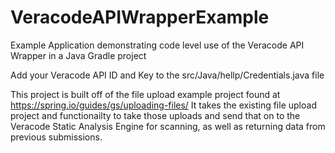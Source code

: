 # VeracodeAPIWrapperExample
Example Application demonstrating code level use of the Veracode API Wrapper in a Java Gradle project

Add your Veracode API ID and Key to the src/Java/hellp/Credentials.java file

This project is built off of the file upload example project found at https://spring.io/guides/gs/uploading-files/
It takes the existing file upload project and functionailty to take those uploads and send that on to the Veracode Static Analysis Engine for scanning, as well as returning data from previous submissions. 

